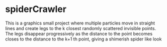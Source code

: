 # spiderCrawler
This is a graphics small project where multiple particles move in straight lines and create legs to the k closest randomly scattered invisible points. The legs disappear progressively as the distance to the point becomes closes to the distance to the k+1 th point, giving a shimerish spider like look
